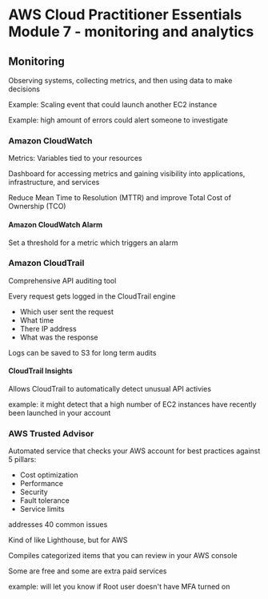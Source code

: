 # AWS Cloud Practitioner Essentials Module 7 - monitoring and analytics

## Monitoring

Observing systems, collecting metrics, and then using data to make decisions

Example: Scaling event that could launch another EC2 instance

Example: high amount of errors could alert someone to investigate

### Amazon CloudWatch

Metrics: Variables tied to your resources

Dashboard for accessing metrics and gaining visibility into applications, infrastructure, and services

Reduce Mean Time to Resolution (MTTR) and improve Total Cost of Ownership (TCO)

#### Amazon CloudWatch Alarm

Set a threshold for a metric which triggers an alarm

### Amazon CloudTrail

Comprehensive API auditing tool

Every request gets logged in the CloudTrail engine

* Which user sent the request
* What time
* There IP address
* What was the response

Logs can be saved to S3 for long term audits

#### CloudTrail Insights

Allows CloudTrail to automatically detect unusual API activies

example: it might detect that a high number of EC2 instances have recently been launched in your account

### AWS Trusted Advisor

Automated service that checks your AWS account for best practices against 5 pillars:

* Cost optimization
* Performance
* Security
* Fault tolerance
* Service limits

addresses 40 common issues

Kind of like Lighthouse, but for AWS

Compiles categorized items that you can review in your AWS console

Some are free and some are extra paid services

example: will let you know if Root user doesn't have MFA turned on